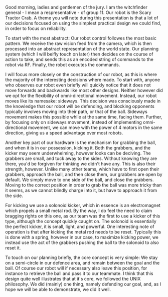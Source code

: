 Good morning, ladies and gentlemen of the jury. I am the witchfinder general -
I mean a respresentative - of group 11. Our robot is the Scary Tractor Crab. A
theme you will note during this presentation is that a lot of our decisions
focused on using the simplest practical design we could find, in order to focus
on reliability.

To start with the most abstract: Our robot control followes the most basic
pattern. We receive the raw vision feed from the camera, which is then
processed into an abstract representation of the world state. Our planning
system (which I will beifly touch on later) then decides on the course of
action to take, and sends this as an encoded string of commands to the robot
via RF. Finally, the robot executes the commands.

I will focus more closely on the construction of our robot, as this is where
the majority of the interesting decisions where made. To start with, anyone who
observes our robot even briefly will quickly notice that it does not move
forwards and backwards like most other designs. Neither however did we opt for
the flexibility of omni-directional movement. Instead, our robot moves like its
namesake: sideways. This decision was consciously made in the knowledge that
our robot will be defending, and blocking opponents typically involves moving
into their path, or that of the ball. Sideways movement makes this possible
while at the same time, facing them. Further, by focusing only on sideways
movement, instead of implementing omni-directional movement, we can move with
the power of 4 motors in the same direction, giving us a speed advantage over
most robots.

Another key part of our hardware is the mechanism for grabbing the ball, and
when it is in our possession, kicking it. Both the grabbers, and the kicker may
seem underwhelming, however looks can be deciving. The grabbers are small, and
tuck away to the sides. Without knowing they are there, you'd be forgiven for
thinking we didn't have any. This is also their strength, however. Unlike many
other teams, which have to first open their grabbers, approach the ball, and
then close them, our grabbers are open by default. We simply move to one side
of the ball, and close the grabbers. Moving to the correct position in order to
grab the ball was more tricky than it seems, as we cannot blindly charge into
it, but have to approach it from the side.

For kicking we use a solonoid kicker, which in essence is an electromagnet
which propels a small metal rod. By the way, I do feel the need to claim
bragging rights on this one, as our team was the first to use a kicker of this
type, although the concept quickly caught on. The solonoid is essentially the
perfect kicker, it is small, light, and powerful. One interesting note of
operation is that after kicking the metal rod needs to be reset. Typically this
is done with a spring, however in our case, to maximize kicking power, we
instead use the act of the grabbers pushing the ball to the solonoid to also
reset it.

To touch on our planning briefly, the core concept is very simple: We stay on a
semi-circle in our defence area, and remain between the goal and the ball. Of
course our robot will if necessary also leave this position, for instance to
retrieve the ball and pass it to our teammate. I think that this design quite
well illustrates that at it's core, we followed the UNIX philosophy. We did
(mainly) one thing, namely defending our goal, and, as I hope we will be able
to demonstrate, we did it well.
